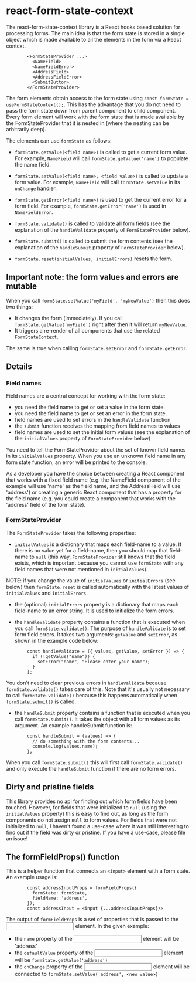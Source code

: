 # react-form-state-context

The react-form-state-context library is a React hooks based solution for processing forms. The main idea is that the form state is stored in a single object which is made available to all the elements in the form via a React context.

```
        <FormStateProvider ...>
          <NameField>
          <NameFieldError>
          <AddressField>
          <AddressFieldError>
          <SubmitButton>
        </FormStateProvider>
```

The form elements obtain access to the form state using `const formState = useFormStateContext();`. This has the advantage that you do not need to pass the form state down from parent component to child component. Every form element will work with the form state that is made available by the FormStateProvider that it is nested in (where the nesting can be arbitrarily deep).

The elements can use `formState` as follows:

- `formState.getValue(<field name>)` is called to get a current form value. For example, `NameField` will call `formState.getValue('name')` to populate the name field.

- `formState.setValue(<field name>, <field value>)` is called to update a form value. For example, `NameField` will call `formState.setValue` in its `onChange` handler.

- `formState.getError(<field name>)` is used to get the current error for a form field. For example, `formState.getError('name')` is used in `NameFieldError`.

- `formState.validate()` is called to validate all form fields (see the explanation of the `handleValidate` property of `FormStateProvider` below).

- `formState.submit()` is called to submit the form contents (see the explanation of the `handleSubmit` property of `FormStateProvider` below).

- `formState.reset(initialValues, initialErrors)` resets the form.

## Important note: the form values and errors are mutable

When you call `formState.setValue('myField', 'myNewValue')` then this does two things:

- It changes the form (immediately). If you call `formState.getValue('myField')` right after then it will return `myNewValue`.
- It triggers a re-render of all components that use the related `FormStateContext`.

The same is true when calling `formState.setError` and `formState.getError`.

## Details

### Field names

Field names are a central concept for working with the form state:

- you need the field name to get or set a value in the form state.
- you need the field name to get or set an error in the form state.
- field names are used to set errors in the `handleValidate` function
- the `submit` function receives the mapping from field names to values
- field names are used to set the initial form values (see the explanation of the `initialValues` property of `FormStateProvider` below)

You need to tell the FormStateProvider about the set of known field names in its `initialValues` property. When you use an unknown field name in any form state function, an error will be printed to the console.

As a developer you have the choice between creating a React component that works with a fixed field name (e.g. the NameField component of the example will use 'name' as the field name, and the AddressField will use 'address') or creating a generic React component that has a property for the field name (e.g. you could create a <TextField fieldName='address'> component that works with the 'address' field of the form state).

### FormStateProvider

The `FormStateProvider` takes the following properties:

- `initialValues` is a dictionary that maps each field-name to a value. If there is no value yet for a field-name, then you should map that field-name to `null` (this way, `FormStateProvider` still knows that the field exists, which is important because you cannot use `formState` with any field names that were not mentioned in `initialValues`).

NOTE: if you change the value of `initialValues` or `initialErrors` (see below) then `formState.reset` is called automatically with the latest values of `initialValues` and `initialErrors`.

- the (optional) `initialErrors` property is a dictionary that maps each field-name to an error string. It is used to initialize the form errors.

- the `handleValidate` property contains a function that is executed when you call `formState.validate()`. The purpose of `handleValidate` is to set form field errors. It takes two arguments: `getValue` and `setError`, as shown in the example code below:

```
        const handleValidate = ({ values, getValue, setError }) => {
          if (!getValue("name")) {
            setError("name", "Please enter your name");
          }
        };
```

You don't need to clear previous errors in `handleValidate` because `formState.validate()` takes care of this. Note that it's usually not necessary to call `formState.validate()` because this happens automatically when `formState.submit()` is called.

- the `handleSubmit` property contains a function that is executed when you call `formState.submit()`. It takes the object with all form values as its argument. An example handleSubmit function is:

```
        const handleSubmit = (values) => {
          // do something with the form contents...
          console.log(values.name);
        };
```

When you call `formState.submit()` this will first call `formState.validate()` and only execute the `handleSubmit` function if there are no form errors.

## Dirty and pristine fields

This library provides no api for finding out which form fields have been touched. However, for fields that were initialized
to `null` (using the `initialValues` property) this is easy to find out, as long as the form components do not assign
`null` to form values. For fields that were not initialized to `null`, I haven't found a use-case where it was still interesting
to find out if the field was dirty or pristine. If you have a use-case, please file an issue!

## The formFieldProps() function

This is a helper function that connects an `<input>` element with a form state. An example usage is:

```
        const addressInputProps = formFieldProps({
          formState: formState,
          fieldName: 'address',
        });
        const addressInput = <input {...addressInputProps}/>

```

The output of `formFieldProps` is a set of properties that is passed to the <input> element.
In the given example:

- the `name` property of the <input> element will be 'address'
- the `defaultValue` property of the <input> element will be `formState.getValue('address')`
- the `onChange` property of the <input> element will be connected to `formState.setValue('address', <new value>)`

